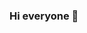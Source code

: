 ### Hi everyone 👋

<!--
**ADEL2006/ADEL2006** is a ✨ _special_ ✨ repository because its `README.md` (this file) appears on your GitHub profile.

Here are some ideas to get you started:

- 🔭 I’m currently working on high school
- 🌱 I’m currently learning Spring Boot
- 👯 I’m looking to collaborate on Meister
- 🤔 I’m looking for help with inflearn
- 💬 Ask me about back end
- 📫 How to reach me: ...
- 😄 Pronouns: yangki 
- ⚡ Fun fact: i want to go home
-->
